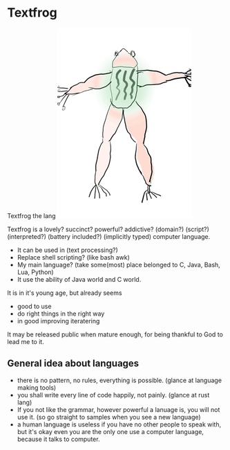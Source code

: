 # Textfrog
Textfrog the lang
![icon](textfrog.webp)

Textfrog is a lovely? succinct? powerful? addictive? (domain?) (script?) (interpreted?) (battery included?) (implicitly typed) computer language.

* It can be used in (text processing?)
* Replace shell scripting? (like bash awk)
* My main language? (take some(most) place belonged to C, Java, Bash, Lua, Python)
* It use the ability of Java world and C world.

It is in it's young age, but already seems 

* good to use 
* do right things in the right way 
* in good improving iteratering

It may be released public when mature enough, for being thankful to God to lead me to it.

## General idea about languages

* there is no pattern, no rules, everything is possible. (glance at language making tools)
* you shall write every line of code happily, not painly. (glance at rust lang)
* If you not like the grammar, however powerful a lanuage is, you will not use it. (so go straight to samples when you see a new language)
* a human language is useless if you have no other people to speak with, but it's okay even you are the only one use a computer language, because it talks to computer.
